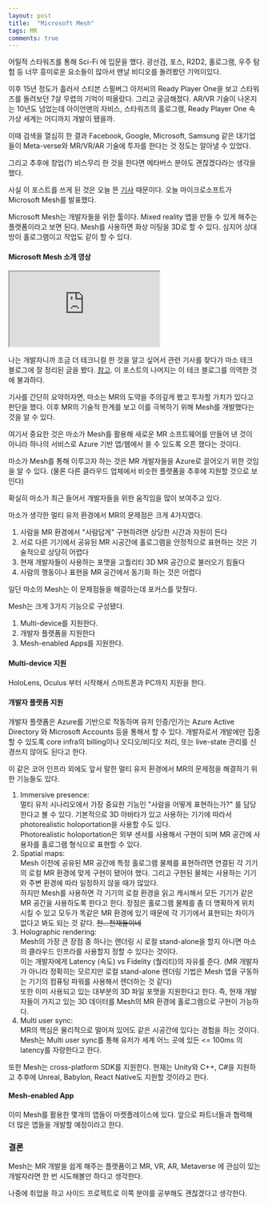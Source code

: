```yaml
---
layout: post
title:  "Microsoft Mesh"
tags: MR
comments: true
---
```


어릴적 스타워즈를 통해 Sci-Fi 에 입문을 했다. 광선검, 포스, R2D2, 홀로그램, 우주 탐험 등 너무 흥미로운 요소들이 많아서 맨날 비디오를 돌려봤던 기억이있다. 

이후 15년 정도가 흘러서 스티븐 스필버그 아저씨의 Ready Player One을 보고 스타워즈를 돌려보던 7살 무렵의 기억이 떠올랐다. 그리고 궁금해졌다. AR/VR 기술이 나온지는 10년도 넘었는데 아이언맨의 자비스, 스타워즈의 홀로그램, Ready Player One 속 가상 세계는 어디까지 개발이 됐을까. 

이때 검색을 열심히 한 결과 Facebook, Google, Microsoft, Samsung 같은 대기업들이 Meta-verse와 MR/VR/AR 기술에 투자를 한다는 것 정도는 알아낼 수 있었다. 

그리고 추후에 창업(?) 비스무리 한 것을 한다면 메타버스 분야도 괜찮겠다라는 생각을 했다.

사실 이 포스트를 쓰게 된 것은 오늘 뜬 [기사](https://mspoweruser.com/microsoft-mesh-platform-mixed-reality-apps/) 때문이다. 오늘 마이크로소프트가 Microsoft Mesh를 발표했다. 

Microsoft Mesh는 개발자들을 위한 툴이다. Mixed reality 앱을 만들 수 있게 해주는 플랫폼이라고 보면 된다. Mesh를 사용하면 화상 미팅을 3D로 할 수 있다. 심지어 상대방이 홀로그램이고 작업도 같이 할 수 있다.

#### Microsoft Mesh 소개 영상
<!-- 16:9 aspect ratio -->
<div class="responsive-embed responsive-embed-16by9">
  <iframe class="responsive-embed-item" src="https://www.youtube-nocookie.com/embed/Jd2GK0qDtRg"></iframe>
</div>

나는 개발자니까 조금 더 테크니컬 한 것을 알고 싶어서 관련 기사를 찾다가 마소 테크 블로그에 잘 정리된 글을 봤다. [참고](https://techcommunity.microsoft.com/t5/mixed-reality-blog/microsoft-mesh-a-technical-overview/ba-p/2176004). 이 포스트의 나머지는 이 테크 블로그를 의역한 것에 불과하다.

기사를 간단히 요약하자면, 마소는 MR의 도약을 주의깊게 봤고 투자할 가치가 있다고 판단을 했다. 이후 MR의 기술적 한계를 보고 이를 극복하기 위해 Mesh를 개발했다는 것을 알 수 있다. 

여기서 중요한 것은 마소가 Mesh를 활용해 새로운 MR 소프트웨어를 만들어 낸 것이 아니라 하나의 서비스로 Azure 기반 앱/웹에서 쓸 수 있도록 오픈 했다는 것이다. 

마소가 Mesh를 통해 이루고자 하는 것은 MR 개발자들을 Azure로 끌어오기 위한 것임을 알 수 있다. (물론 다른 클라우드 업체에서 비슷한 플랫폼을 추후에 지원할 것으로 보인다)

확실히 마소가 최근 들어서 개발자들을 위한 움직임을 많이 보여주고 있다.

마소가 생각한 멀티 유저 환경에서 MR의 문제점은 크게 4가지였다.

1. 사람을 MR 환경에서 "사람답게" 구현하려면 상당한 시간과 자원이 든다
2. 서로 다른 기기에서 공유된 MR 시공간에 홀로그램을 안정적으로 표현하는 것은 기술적으로 상당히 어렵다
3. 현재 개발자들이 사용하는 포맷을 고퀄리티 3D MR 공간으로 불러오기 힘들다
4. 사람의 행동이나 표현을 MR 공간에서 동기화 하는 것은 어렵다

일단 마소의 Mesh는 이 문제점들을 해결하는데 포커스를 맞췄다.

Mesh는 크게 3가지 기능으로 구성됐다.
1. Multi-device를 지원한다. 
2. 개발자 플랫폼을 지원한다
3. Mesh-enabled Apps를 지원한다.

#### Multi-device 지원

HoloLens, Oculus 부터 시작해서 스마트폰과 PC까지 지원을 한다.

#### 개발자 플랫폼 지원

개발자 플랫폼은 Azure를 기반으로 작동하며 유저 인증/인가는 Azure Active Directory 와 Microsoft Accounts 등을 통해서 할 수 있다. 개발자로서 개발에만 집중 할 수 있도록 core infra의 billing이나 오디오/비디오 처리, 또는 live-state 관리를 신경쓰지 않아도 된다고 한다. 

이 같은 코어 인프라 외에도 앞서 말한 멀티 유저 환경에서 MR의 문제점을 해결하기 위한 기능들도 있다. 

1. Immersive presence: <br>멀티 유저 시나리오에서 가장 중요한 기능인 "사람을 어떻게 표현하는가?" 를 담당한다고 볼 수 있다. 기본적으로 3D 아바타가 있고 사용하는 기기에 따라서 photorealistic holoportation을 사용할 수도 있다. <br>
Photorealistic holoportation은 외부 센서를 사용해서 구현이 되며 MR 공간에 사용자를 홀로그램 형식으로 표현할 수 있다.
2. Spatial maps: <br> Mesh 이전에 공유된 MR 공간에 특정 홀로그램 물체를 표현하려면 연결된 각 기기의 로컬 MR 환경에 맞게 구현이 됐어야 했다. 그리고 구현된 물체는 사용하는 기기와 주변 환경에 따라 일정하지 않을 때가 많았다. <br> 하지만 Mesh를 사용하면 각 기기의 로컬 환경을 읽고 캐시해서 모든 기기가 같은 MR 공간을 사용하도록 한다고 한다. 장점은 홀로그램 물체를 좀 더 명확하게 위치 시킬 수 있고 모두가 똑같은 MR 환경에 있기 때문에 각 기기에서 표현되는 차이가 없다고 봐도 되는 것 같다. ~~천...천재들이네~~
3. Holographic rendering: <br>
Mesh의 가장 큰 장점 중 하나는 렌더링 시 로컬 stand-alone을 할지 아니면 마소의 클라우드 인프라를 사용할지 정할 수 있다는 것이다. <br>
이는 개발자에게 Latency (속도) vs Fidelity (퀄리티)의 자유를 준다. (MR 개발자가 아니라 정확히는 모르지만 로컬 stand-alone 렌더링 기법은 Mesh 앱을 구동하는 기기의 컴퓨팅 파워를 사용해서 렌더하는 것 같다)<br>
또한 이미 사용되고 있는 대부분의 3D 파일 포맷을 지원한다고 한다. 즉, 현재 개발자들이 가지고 있는 3D 데이터를 Mesh의 MR 환경에 홀로그램으로 구현이 가능하다.
4. Multi user sync: <br>
MR의 핵심은 물리적으로 떨어져 있어도 같은 시공간에 있다는 경험을 하는 것이다. Mesh는 Multi user sync를 통해 유저가 세계 어느 곳에 있든 <= 100ms 의 latency를 자랑한다고 한다.

또한 Mesh는 cross-platform SDK를 지원한다. 현재는 Unity와 C++, C#을 지원하고 추후에 Unreal, Babylon, React Native도 지원할 것이라고 한다. 

#### Mesh-enabled App
이미 Mesh를 활용한 몇개의 앱들이 마켓플레이스에 있다. 앞으로 파트너들과 협력해 더 많은 앱들을 개발할 예정이라고 한다.

### 결론

Mesh는 MR 개발을 쉽게 해주는 플랫폼이고 MR, VR, AR, Metaverse 에 관심이 있는 개발자라면 한 번 시도해볼만 하다고 생각한다.

나중에 취업을 하고 사이드 프로젝트로 이쪽 분야를 공부해도 괜찮겠다고 생각한다.
